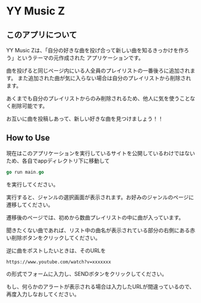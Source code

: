 # YY Music Z

## このアプリについて

YY Music Zは、「自分の好きな曲を投げ合って新しい曲を知るきっかけを作ろう」というテーマの元作成された
アプリケーションです。

曲を投げると同じページ内にいる人全員のプレイリストの一番後ろに追加されます。
また追加された曲が気に入らない場合は自分のプレイリストから削除されます。

あくまでも自分のプレイリストからのみ削除されるため、他人に気を使うことなく削除可能です。

お互いに曲を投稿しあって、新しい好きな曲を見つけましょう！！

## How to Use

現在はこのアプリケーションを実行しているサイトを公開しているわけではないため、各自でappディレクトリ下に移動して

```go
go run main.go
```

を実行してください。

実行すると、ジャンルの選択画面が表示されます。お好みのジャンルのページに遷移してください。

遷移後のページでは、初めから数曲プレイリストの中に曲が入っています。

聞きたくない曲であれば、リスト中の曲名が表示されている部分の右側にある赤い削除ボタンをクリックしてください。

逆に曲をポストしたいときは、そのURLを

```url
https://www.youtube.com/watch?v=xxxxxxx
```

の形式でフォームに入力し、SENDボタンをクリックしてください。

もし、何らかのアラートが表示される場合は入力したURLが間違っているので、再度入力しなおしてください。
